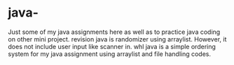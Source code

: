 # java-
Just some of my java assignments here as well as to practice java coding on other mini project.
revision java is randomizer using arraylist. However, it does not include user input like scanner in. 
whl java is a simple ordering system for my java assignment using arraylist and file handling codes.
